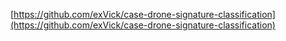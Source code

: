 [https://github.com/exVick/case-drone-signature-classification](https://github.com/exVick/case-drone-signature-classification)
